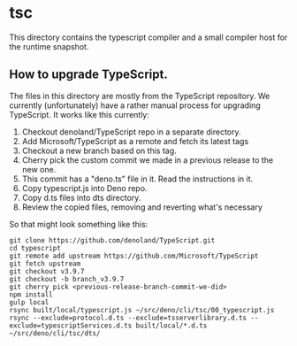 # tsc

This directory contains the typescript compiler and a small compiler host for
the runtime snapshot.

## How to upgrade TypeScript.

The files in this directory are mostly from the TypeScript repository. We
currently (unfortunately) have a rather manual process for upgrading TypeScript.
It works like this currently:

1. Checkout denoland/TypeScript repo in a separate directory.
1. Add Microsoft/TypeScript as a remote and fetch its latest tags
1. Checkout a new branch based on this tag.
1. Cherry pick the custom commit we made in a previous release to the new one.
1. This commit has a "deno.ts" file in it. Read the instructions in it.
1. Copy typescript.js into Deno repo.
1. Copy d.ts files into dts directory.
1. Review the copied files, removing and reverting what's necessary

So that might look something like this:

```
git clone https://github.com/denoland/TypeScript.git
cd typescript
git remote add upstream https://github.com/Microsoft/TypeScript
git fetch upstream
git checkout v3.9.7
git checkout -b branch_v3.9.7
git cherry pick <previous-release-branch-commit-we-did>
npm install
gulp local
rsync built/local/typescript.js ~/src/deno/cli/tsc/00_typescript.js
rsync --exclude=protocol.d.ts --exclude=tsserverlibrary.d.ts --exclude=typescriptServices.d.ts built/local/*.d.ts ~/src/deno/cli/tsc/dts/
```
